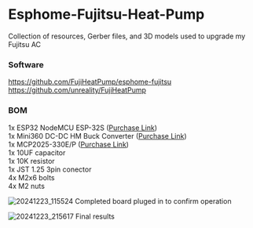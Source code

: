 # Esphome-Fujitsu-Heat-Pump
Collection of resources, Gerber files, and 3D models used to upgrade my Fujitsu AC

### Software

https://github.com/FujiHeatPump/esphome-fujitsu  
https://github.com/unreality/FujiHeatPump

### BOM

1x ESP32 NodeMCU ESP-32S ([Purchase Link](https://vi.aliexpress.com/item/1005004180281468.html?spm=a2g0o.order_list.order_list_main.35.21ef1802DIgSzL&gatewayAdapt=glo2vnm))  
1x Mini360 DC-DC HM Buck Converter ([Purchase Link](https://vi.aliexpress.com/item/1005006224672579.html?spm=a2g0o.order_list.order_list_main.11.21ef1802DIgSzL&gatewayAdapt=glo2vnm))  
1x MCP2025-330E/P ([Purchase Link](https://www.digikey.com.au/en/products/detail/microchip-technology/MCP2025-330E-P/3543133))  
1x 10UF capacitor  
1x 10K resistor  
1x JST 1.25 3pin conector  
4x M2x6 bolts  
4x M2 nuts  

![20241223_115524](https://github.com/user-attachments/assets/86895811-2426-4e20-b1b6-47f5c20aecda)
Completed board pluged in to confirm operation

![20241223_215617](https://github.com/user-attachments/assets/d7addd0a-066c-4308-a443-fb99e741530c)
Final results

